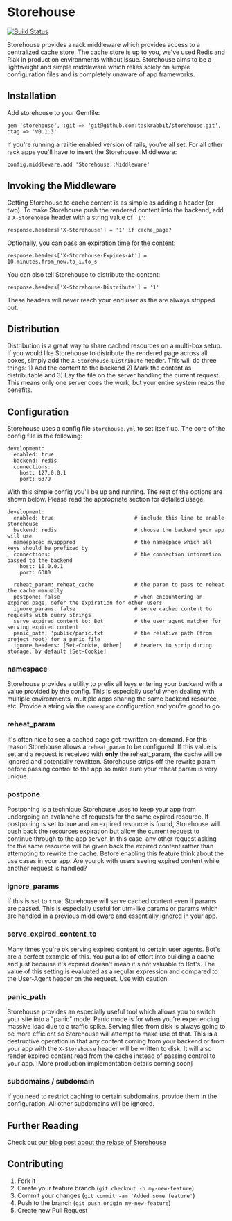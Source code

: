 # Storehouse

[![Build Status](https://secure.travis-ci.org/taskrabbit/storehouse.png)](http://travis-ci.org/taskrabbit/storehouse)


Storehouse provides a rack middleware which provides access to a centralized cache store. The cache store is up to you, we've used Redis and Riak in production environments without issue. Storehouse aims to be a lightweight and simple middleware which relies solely on simple configuration files and is completely unaware of app frameworks.


## Installation

Add storehouse to your Gemfile:

    gem 'storehouse', :git => 'git@github.com:taskrabbit/storehouse.git', :tag => 'v0.1.3'


If you're running a railtie enabled version of rails, you're all set. For all other rack apps you'll have to insert the Storehouse::Middleware:

    config.middleware.add 'Storehouse::Middleware'

## Invoking the Middleware

Getting Storehouse to cache content is as simple as adding a header (or two). To make Storehouse push the rendered content into the backend, add a `X-Storehouse` header with a string value of `'1'`:

    response.headers['X-Storehouse'] = '1' if cache_page?

Optionally, you can pass an expiration time for the content: 

    response.headers['X-Storehouse-Expires-At'] = 10.minutes.from_now.to_i.to_s

You can also tell Storehouse to distribute the content:

    response.headers['X-Storehouse-Distribute'] = '1'

These headers will never reach your end user as the are always stripped out.


## Distribution

Distribution is a great way to share cached resources on a multi-box setup. If you would like Storehouse to distribute the rendered page across all boxes, simply add the `X-Storehouse-Distribute` header. This will do three things: 1) Add the content to the backend 2) Mark the content as distributable and 3) Lay the file on the server handling the current request. This means only one server does the work, but your entire system reaps the benefits.

## Configuration

Storehouse uses a config file `storehouse.yml` to set itself up. The core of the config file is the following:

    development:
      enabled: true
      backend: redis
      connections:
        host: 127.0.0.1
        port: 6379

With this simple config you'll be up and running. The rest of the options are shown below. Please read the appropriate section for detailed usage:

    development:
      enabled: true                          # include this line to enable storehouse
      backend: redis                         # choose the backend your app will use
      namespace: myappprod                   # the namespace which all keys should be prefixed by
      connections:                           # the connection information passed to the backend
        host: 10.0.0.1
        port: 6380

      reheat_param: reheat_cache             # the param to pass to reheat the cache manually
      postpone: false                        # when encountering an expired page, defer the expiration for other users
      ignore_params: false                   # serve cached content to requests with query strings
      serve_expired_content_to: Bot          # the user agent matcher for serving expired content
      panic_path: 'public/panic.txt'         # the relative path (from project root) for a panic file
      ignore_headers: [Set-Cookie, Other]    # headers to strip during storage, by default [Set-Cookie]


### namespace

Storehouse provides a utility to prefix all keys entering your backend with a value provided by the config. This is especially useful when dealing with multiple environments, multiple apps sharing the same backend resource, etc. Provide a string via the `namespace` configuration and you're good to go.

### reheat_param

It's often nice to see a cached page get rewritten on-demand. For this reason Storehouse allows a `reheat_param` to be configured. If this value is set and a request is received with **only** the reheat_param, the cache will be ignored and potentially rewritten. Storehouse strips off the rewrite param before passing control to the app so make sure your reheat param is very unique.

### postpone

Postponing is a technique Storehouse uses to keep your app from undergoing an avalanche of requests for the same expired resource. If postponing is set to true and an expired resource is found, Storehouse will push back the resources expiration but allow the current request to continue through to the app server. In this case, any other request asking for the same resource will be given back the expired content rather than attempting to rewrite the cache. Before enabling this feature think about the use cases in your app. Are you ok with users seeing expired content while another request is handled?

### ignore_params

If this is set to `true`, Storehouse will serve cached content even if params are passed. This is especially useful for utm-like params or params which are handled in a previous middleware and essentially ignored in your app.

### serve_expired_content_to

Many times you're ok serving expired content to certain user agents. Bot's are a perfect example of this. You put a lot of effort into building a cache and just because it's expired doesn't mean it's not valuable to Bot's. The value of this setting is evaluated as a regular expression and compared to the User-Agent header on the request. Use with caution.

### panic_path

Storehouse provides an especially useful tool which allows you to switch your site into a "panic" mode. Panic mode is for when you're experiencing massive load due to a traffic spike. Serving files from disk is always going to be more efficient so Storehouse will attempt to make use of that. This **is** a destructive operation in that any content coming from your backend or from your app with the `X-Storehouse` header will be written to disk. It will also render expired content read from the cache instead of passing control to your app. [More production implementation details coming soon]

### subdomains / subdomain

If you need to restrict caching to certain subdomains, provide them in the configuration. All other subdomains will be ignored.

## Further Reading

Check out [our blog post about the relase of Storehouse](http://tech.taskrabbit.com/blog/2013/01/04/storehouse/)

## Contributing

1. Fork it
2. Create your feature branch (`git checkout -b my-new-feature`)
3. Commit your changes (`git commit -am 'Added some feature'`)
4. Push to the branch (`git push origin my-new-feature`)
5. Create new Pull Request
